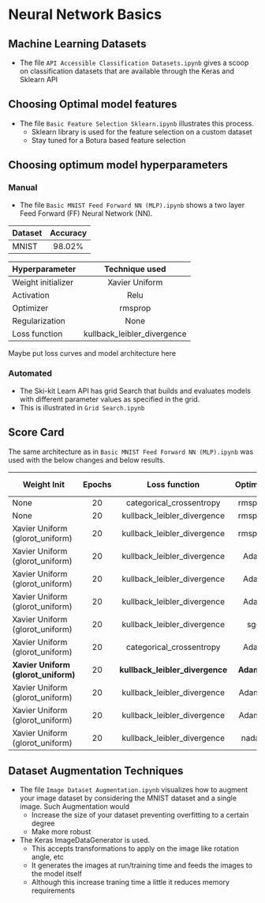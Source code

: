 # Neural Network Basics
## Machine Learning Datasets

* The file ```API Accessible Classification Datasets.ipynb``` gives a scoop on classification datasets that are available through the Keras and Sklearn API


## Choosing Optimal model features

* The file ```Basic Feature Selection Sklearn.ipynb``` illustrates this process.
   * Sklearn library is used for the feature selection on a custom dataset
   * Stay tuned for a Botura based feature selection

## Choosing optimum model hyperparameters 

### Manual

* The file ```Basic MNIST Feed Forward NN (MLP).ipynb``` shows a two layer Feed Forward (FF) Neural Network (NN).

| Dataset        | Accuracy           |
| ------------- |:-------------:|
| MNIST | 98.02%      |

| Hyperparameter        | Technique used           |
| ------------- |:-------------:|
| Weight initializer      | Xavier Uniform |
| Activation  | Relu      |
| Optimizer | rmsprop      |
| Regularization | None      |
| Loss function | kullback_leibler_divergence      |

Maybe put loss curves and model architecture here

### Automated

* The Ski-kit Learn API has grid Search that builds and evaluates models with different parameter values as specified in the grid.
* This is illustrated in ```Grid Search.ipynb```

## Score Card

The same architecture as in ```Basic MNIST Feed Forward NN (MLP).ipynb``` was used with the below changes and below results.

| Weight Init        | Epochs        | Loss function       | Optimizer        | Activation        | Batch Size        | Regularization        | Accuracy           |
| ------------- |:-------------:|:-------------:|:-------------:|:-------------:|:-------------:|:-------------:|:-------------:|
| None | 20      | categorical_crossentropy      | rmsprop      | relu      | 256      | None      | 98.20 |
| None | 20      | kullback_leibler_divergence      | rmsprop      | relu      | 256      | None      | 98.02 |
| Xavier Uniform (glorot_uniform) | 20      | kullback_leibler_divergence      | rmsprop      | relu      | 256      | Dropout(0.5); Dropout(0.5)  | 98.43 |
| Xavier Uniform (glorot_uniform) | 20      | kullback_leibler_divergence      | Adam      | relu      | 256      | Dropout(0.5); Dropout(0.5)     | 98.51 |
| Xavier Uniform (glorot_uniform) | 20      | kullback_leibler_divergence      | Adam      | relu      |  300      |kernel_regularizer=regularizers.l2(0.01); kernel_regularizer=regularizers.l2(0.01) | 96.83 |
| Xavier Uniform (glorot_uniform) | 20      | kullback_leibler_divergence      | Adam      |  relu | 300    |activity_regularizer=regularizers.l1(0.01); activity_regularizer=regularizers.l1(0.01) | 11.35 |
| Xavier Uniform (glorot_uniform) | 20      | kullback_leibler_divergence      | sgd      |  relu | 256    |Dropout(0.5); Dropout(0.5) | 93.43 |
| Xavier Uniform (glorot_uniform) | 20      | categorical_crossentropy      | Adam      |  relu | 256    |Dropout(0.5); Dropout(0.5) | 93.32 |
| **Xavier Uniform (glorot_uniform)** | 20      | **kullback_leibler_divergence**      | **Adamax**      |  relu | 256    |**Dropout(0.5); Dropout(0.5)** | **98.59** |
| Xavier Uniform (glorot_uniform) | 20      | kullback_leibler_divergence      | Adamax      |  relu | 256    |Dropout(0.6); Dropout(0.6) | 98.18 |
| Xavier Uniform (glorot_uniform) | 20      | kullback_leibler_divergence      | Adamax      |  relu | 256    |Dropout(0.55); Dropout(0.55) | 98.39 |
| Xavier Uniform (glorot_uniform) | 20      | kullback_leibler_divergence      | nadam      |  relu | 256    |Dropout(0.5); Dropout(0.5) | 98.25 |

## Dataset Augmentation Techniques

* The file ```Image Dataset Augmentation.ipynb``` visualizes how to augment your image dataset by considering the MNIST dataset and a single image. Such Augmentation would 
   * Increase the size of your dataset preventing overfitting to a certain degree
   * Make more robust
* The Keras ImageDataGenerator is used.
   * This accepts transformations to apply on the image like rotation angle, etc
   * It generates the images at run/training time and feeds the images to the model itself
   * Although this increase traning time a little it reduces memory requirements








